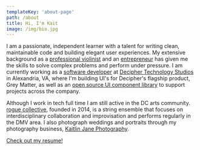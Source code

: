 ```yaml
---
templateKey: 'about-page'
path: /about
title: Hi, I'm Kait
image: /img/bio.jpg
---
```


I am a passionate, independent learner with a talent for writing clean, maintainable code and building elegant user experiences. My extensive background as a [professional violinist](https://www.youtube.com/watch?v=USPusTK9mYU) and an [entrepreneur](http://kaitlinjane.com) has given me the skills to solve complex problems and perform under pressure. I am currently working as a [software developer](http://deciphernow.com/staff/kaitlin-moreno) at [Decipher Technology Studios](http://deciphernow.com) in Alexandria, VA, where I'm building UI's for Decipher's flagship product, Grey Matter, as well as an [open source UI component library](https://github.com/DecipherNow/gm-ui-components/) to support projects across the company.

Although I work in tech full time I am still active in the DC arts community. [rogue collective](http://roguecollectivedc.com), founded in 2014, is a string ensemble that focuses on interdisciplinary collaboration and improvisation and performs regularly in the DMV area. I also photograph weddings and portraits through my photography business, [Kaitlin Jane Photography](http://kaitlinjane.com).

[Check out my resume!](technical_resume_moreno.pdf)
